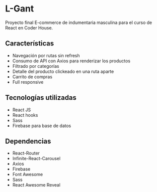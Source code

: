 # L-Gant

Proyecto final E-commerce de indumentaria masculina para el curso de React en Coder House.

## Características

- Navegación por rutas sin refresh
- Consumo de API con Axios para renderizar los productos
- Filtrado por categorías
- Detalle del producto clickeado en una ruta aparte
- Carrito de compras
- Full responsive

## Tecnologías utilizadas

- React JS
- React hooks
- Sass
- Firebase para base de datos

## Dependencias

- React-Router
- Infinite-React-Carousel
- Axios
- Firebase
- Font Awesome
- Sass
- React Awesome Reveal
